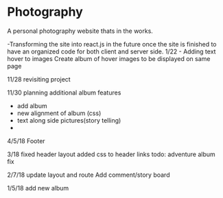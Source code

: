 # Photography

A personal photography website thats in the works.

-Transforming the site into react.js in the future once the site is finished to have an organized code for both client and server side.
1/22 -
Adding text hover to images
Create album of hover images to be displayed on same page

11/28 
revisiting project

11/30 
planning additional album features
  - add album
  - new alignment of album (css)
  - text along side pictures(story telling)
  -
 
4/5/18
Footer

 3/18
 fixed header layout
 added css to header links
 todo: adventure album fix
 
 2/7/18
 update layout and route
 Add comment/story board
 
 1/5/18
 add new album
